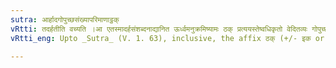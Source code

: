 ```yaml
---
sutra: आर्हादगोपुच्छसंख्यापरिमाणाट्ठक्
vRtti: तदर्हतीति वच्यति ।आ एतस्मादर्हसंशब्दनाद्यानित ऊर्ध्वमनुक्रमिष्यामः ठक् प्रत्ययस्तेष्वधिकृतो वेदितव्यः गोपुच्छादीन्वर्जयित्वा । अभिविघावयमाकारः तेनार्हत्यर्थेपि ठक् भवत्येव । _Karika_ ऊर्ध्वमानं किलोन्मानं परिमाणं तु सर्वतः । आयामस्तु प्रमाणं स्यात्संख्या बाह्या तु सर्वतः ॥
vRtti_eng: Upto _Sutra_ (V. 1. 63), inclusive, the affix ठक् (+/- इक or +/- क) bears rule, with the exception of the word '_gopuchchha_', or a Numeral, or a word denoting a measure of capacity.

---
```

